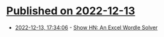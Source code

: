 # [Published on 2022-12-13](index.md)

* [2022-12-13, 17:34:06](https://news.ycombinator.com/item?id=33972385) - [Show HN: An Excel Wordle Solver](https://github.com/cgranier/wordlexcel)
